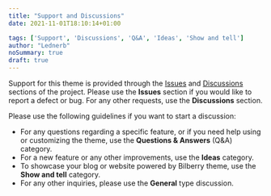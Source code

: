 ```yaml
---
title: "Support and Discussions"
date: 2021-11-01T18:10:14+01:00

tags: ['Support', 'Discussions', 'Q&A', 'Ideas', 'Show and tell']
author: "Lednerb"
noSummary: true
draft: true
---
```


Support for this theme is provided through the [Issues](https://github.com/Lednerb/bilberry-hugo-theme/issues) and [Discussions](https://github.com/Lednerb/bilberry-hugo-theme/discussions) sections of the project.
Please use the **Issues** section if you would like to report a defect or bug. For any other requests, use the **Discussions** section.

Please use the following guidelines if you want to start a discussion:
- For any questions regarding a specific feature, or if you need help using or customizing the theme, use the **Questions & Answers** (Q&A) category.
- For a new feature or any other improvements, use the **Ideas** category.
- To showcase your blog or website powered by Bilberry theme, use the **Show and tell** category.
- For any other inquiries, please use the **General** type discussion.
